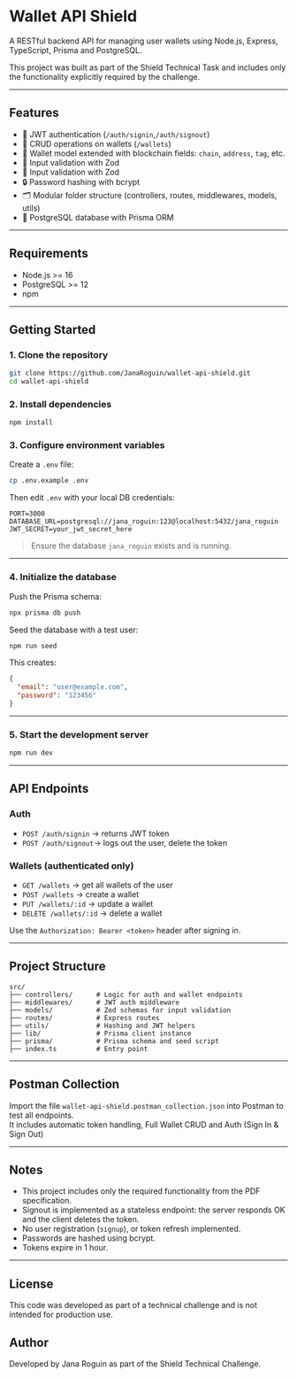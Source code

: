 # Wallet API Shield

A RESTful backend API for managing user wallets using Node.js, Express, TypeScript, Prisma and PostgreSQL.

This project was built as part of the Shield Technical Task and includes only the functionality explicitly required by the challenge.

---

## Features

- 🔐 JWT authentication (`/auth/signin`,`/auth/signout`)
- 📁 CRUD operations on wallets (`/wallets`)
- 💼 Wallet model extended with blockchain fields: `chain`, `address`, `tag`, etc.
- 🧪 Input validation with Zod
- 🧪 Input validation with Zod
- 🔒 Password hashing with bcrypt
- 🗂 Modular folder structure (controllers, routes, middlewares, models, utils)
- 💾 PostgreSQL database with Prisma ORM

---

## Requirements

- Node.js >= 16
- PostgreSQL >= 12
- npm

---

## Getting Started

### 1. Clone the repository

```bash
git clone https://github.com/JanaRoguin/wallet-api-shield.git
cd wallet-api-shield
```

### 2. Install dependencies

```bash
npm install
```

### 3. Configure environment variables

Create a `.env` file:

```bash
cp .env.example .env
```

Then edit `.env` with your local DB credentials:

```env
PORT=3000
DATABASE_URL=postgresql://jana_roguin:123@localhost:5432/jana_roguin
JWT_SECRET=your_jwt_secret_here
```

> Ensure the database `jana_roguin` exists and is running.

---

### 4. Initialize the database

Push the Prisma schema:

```bash
npx prisma db push
```

Seed the database with a test user:

```bash
npm run seed
```

This creates:

```json
{
  "email": "user@example.com",
  "password": "123456"
}
```

---

### 5. Start the development server

```bash
npm run dev
```

---

## API Endpoints

### Auth

- `POST /auth/signin` → returns JWT token
- `POST /auth/signout`→ logs out the user, delete the token

### Wallets (authenticated only)

- `GET /wallets` → get all wallets of the user
- `POST /wallets` → create a wallet
- `PUT /wallets/:id` → update a wallet
- `DELETE /wallets/:id` → delete a wallet

Use the `Authorization: Bearer <token>` header after signing in.

---

## Project Structure

```
src/
├── controllers/      # Logic for auth and wallet endpoints
├── middlewares/      # JWT auth middleware
├── models/           # Zod schemas for input validation
├── routes/           # Express routes
├── utils/            # Hashing and JWT helpers
├── lib/              # Prisma client instance
├── prisma/           # Prisma schema and seed script
├── index.ts          # Entry point
```

---

## Postman Collection

Import the file `wallet-api-shield.postman_collection.json` into Postman to test all endpoints.  
It includes automatic token handling, Full Wallet CRUD and 
Auth (Sign In & Sign Out)

---

## Notes

- This project includes only the required functionality from the PDF specification.
- Signout is implemented as a stateless endpoint: the server responds OK and the client deletes the token.
- No user registration (`signup`), or token refresh implemented.
- Passwords are hashed using bcrypt.
- Tokens expire in 1 hour.

---

## License

This code was developed as part of a technical challenge and is not intended for production use.

## Author

Developed by Jana Roguin as part of the Shield Technical Challenge.
